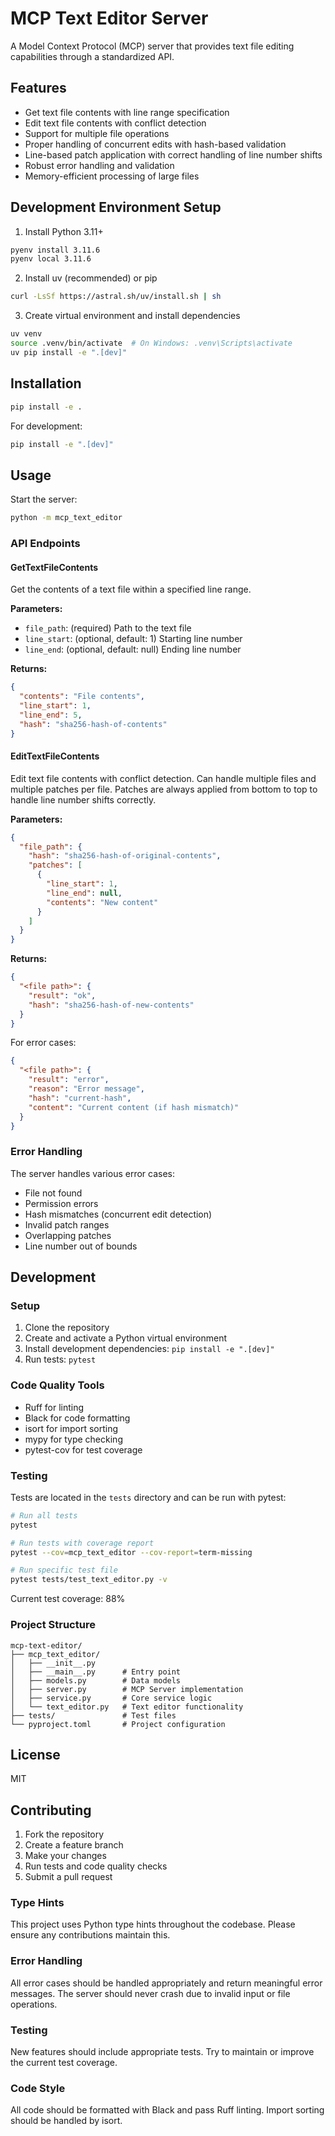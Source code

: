 # MCP Text Editor Server

A Model Context Protocol (MCP) server that provides text file editing capabilities through a standardized API.

## Features

- Get text file contents with line range specification
- Edit text file contents with conflict detection
- Support for multiple file operations
- Proper handling of concurrent edits with hash-based validation
- Line-based patch application with correct handling of line number shifts
- Robust error handling and validation
- Memory-efficient processing of large files

## Development Environment Setup

1. Install Python 3.11+

```bash
pyenv install 3.11.6
pyenv local 3.11.6
```

2. Install uv (recommended) or pip

```bash
curl -LsSf https://astral.sh/uv/install.sh | sh
```

3. Create virtual environment and install dependencies

```bash
uv venv
source .venv/bin/activate  # On Windows: .venv\Scripts\activate
uv pip install -e ".[dev]"
```

## Installation

```bash
pip install -e .
```

For development:

```bash
pip install -e ".[dev]"
```

## Usage

Start the server:

```bash
python -m mcp_text_editor
```

### API Endpoints

#### GetTextFileContents

Get the contents of a text file within a specified line range.

**Parameters:**
- `file_path`: (required) Path to the text file
- `line_start`: (optional, default: 1) Starting line number
- `line_end`: (optional, default: null) Ending line number

**Returns:**

```json
{
  "contents": "File contents",
  "line_start": 1,
  "line_end": 5,
  "hash": "sha256-hash-of-contents"
}
```

#### EditTextFileContents

Edit text file contents with conflict detection. Can handle multiple files and multiple patches per file.
Patches are always applied from bottom to top to handle line number shifts correctly.

**Parameters:**

```json
{
  "file_path": {
    "hash": "sha256-hash-of-original-contents",
    "patches": [
      {
        "line_start": 1,
        "line_end": null,
        "contents": "New content"
      }
    ]
  }
}
```

**Returns:**

```json
{
  "<file path>": {
    "result": "ok",
    "hash": "sha256-hash-of-new-contents"
  }
}
```

For error cases:

```json
{
  "<file path>": {
    "result": "error",
    "reason": "Error message",
    "hash": "current-hash",
    "content": "Current content (if hash mismatch)"
  }
}
```

### Error Handling

The server handles various error cases:
- File not found
- Permission errors
- Hash mismatches (concurrent edit detection)
- Invalid patch ranges
- Overlapping patches
- Line number out of bounds

## Development

### Setup

1. Clone the repository
2. Create and activate a Python virtual environment
3. Install development dependencies: `pip install -e ".[dev]"`
4. Run tests: `pytest`

### Code Quality Tools

- Ruff for linting
- Black for code formatting
- isort for import sorting
- mypy for type checking
- pytest-cov for test coverage

### Testing

Tests are located in the `tests` directory and can be run with pytest:

```bash
# Run all tests
pytest

# Run tests with coverage report
pytest --cov=mcp_text_editor --cov-report=term-missing

# Run specific test file
pytest tests/test_text_editor.py -v
```

Current test coverage: 88%

### Project Structure

```
mcp-text-editor/
├── mcp_text_editor/
│   ├── __init__.py
│   ├── __main__.py      # Entry point
│   ├── models.py        # Data models
│   ├── server.py        # MCP Server implementation
│   ├── service.py       # Core service logic
│   └── text_editor.py   # Text editor functionality
├── tests/               # Test files
└── pyproject.toml       # Project configuration
```

## License

MIT

## Contributing

1. Fork the repository
2. Create a feature branch
3. Make your changes
4. Run tests and code quality checks
5. Submit a pull request

### Type Hints

This project uses Python type hints throughout the codebase. Please ensure any contributions maintain this.

### Error Handling

All error cases should be handled appropriately and return meaningful error messages. The server should never crash due to invalid input or file operations.

### Testing

New features should include appropriate tests. Try to maintain or improve the current test coverage.

### Code Style

All code should be formatted with Black and pass Ruff linting. Import sorting should be handled by isort.
